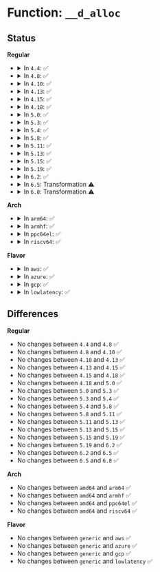 # Function: <code>__d_alloc</code>

## Status
<b>Regular</b>
<ul>
<li>
<details>
<summary>In <code>4.4</code>: ✅</summary>

```c
struct dentry *__d_alloc(struct super_block *sb, const struct qstr *name);
```

**Collision:** Unique Global

**Inline:** No

**Transformation:** False

**Instances:**

```
In fs/dcache.c (ffffffff81225770)
Location: fs/dcache.c:1546
Inline: False
Direct callers:
  - fs/dcache.c:d_alloc
  - fs/dcache.c:d_alloc_pseudo
  - fs/dcache.c:d_make_root
  - fs/dcache.c:__d_obtain_alias
  - fs/libfs.c:mount_pseudo
```
**Symbols:**

```
ffffffff81225770-ffffffff812258e2: __d_alloc (STB_GLOBAL)
```
</details>
</li>
<li>
<details>
<summary>In <code>4.8</code>: ✅</summary>

```c
struct dentry *__d_alloc(struct super_block *sb, const struct qstr *name);
```

**Collision:** Unique Global

**Inline:** No

**Transformation:** False

**Instances:**

```
In fs/dcache.c (ffffffff8124d860)
Location: fs/dcache.c:1557
Inline: False
Direct callers:
  - fs/dcache.c:__d_obtain_alias
  - fs/dcache.c:d_make_root
  - fs/dcache.c:d_alloc_pseudo
  - fs/dcache.c:d_alloc_cursor
  - fs/dcache.c:d_alloc
  - fs/libfs.c:mount_pseudo
```
**Symbols:**

```
ffffffff8124d860-ffffffff8124da2f: __d_alloc (STB_GLOBAL)
```
</details>
</li>
<li>
<details>
<summary>In <code>4.10</code>: ✅</summary>

```c
struct dentry *__d_alloc(struct super_block *sb, const struct qstr *name);
```

**Collision:** Unique Global

**Inline:** No

**Transformation:** False

**Instances:**

```
In fs/dcache.c (ffffffff81260940)
Location: fs/dcache.c:1566
Inline: False
Direct callers:
  - fs/dcache.c:__d_obtain_alias
  - fs/dcache.c:d_make_root
  - fs/dcache.c:d_alloc_pseudo
  - fs/dcache.c:d_alloc_cursor
  - fs/dcache.c:d_alloc
  - fs/libfs.c:mount_pseudo_xattr
```
**Symbols:**

```
ffffffff81260940-ffffffff81260b0f: __d_alloc (STB_GLOBAL)
```
</details>
</li>
<li>
<details>
<summary>In <code>4.13</code>: ✅</summary>

```c
struct dentry *__d_alloc(struct super_block *sb, const struct qstr *name);
```

**Collision:** Unique Global

**Inline:** No

**Transformation:** False

**Instances:**

```
In fs/dcache.c (ffffffff8126e110)
Location: fs/dcache.c:1597
Inline: False
Direct callers:
  - fs/dcache.c:d_make_root
  - fs/dcache.c:d_alloc_pseudo
  - fs/dcache.c:d_alloc_cursor
  - fs/dcache.c:d_alloc
  - fs/libfs.c:mount_pseudo_xattr
```
**Symbols:**

```
ffffffff8126e110-ffffffff8126e2dd: __d_alloc (STB_GLOBAL)
```
</details>
</li>
<li>
<details>
<summary>In <code>4.15</code>: ✅</summary>

```c
struct dentry *__d_alloc(struct super_block *sb, const struct qstr *name);
```

**Collision:** Unique Global

**Inline:** No

**Transformation:** False

**Instances:**

```
In fs/dcache.c (ffffffff81290a30)
Location: fs/dcache.c:1609
Inline: False
Direct callers:
  - fs/dcache.c:d_make_root
  - fs/dcache.c:d_alloc_pseudo
  - fs/dcache.c:d_alloc_cursor
  - fs/dcache.c:d_alloc
  - fs/libfs.c:mount_pseudo_xattr
```
**Symbols:**

```
ffffffff81290a30-ffffffff81290c00: __d_alloc (STB_GLOBAL)
```
</details>
</li>
<li>
<details>
<summary>In <code>4.18</code>: ✅</summary>

```c
struct dentry *__d_alloc(struct super_block *sb, const struct qstr *name);
```

**Collision:** Unique Global

**Inline:** No

**Transformation:** False

**Instances:**

```
In fs/dcache.c (ffffffff812b71b0)
Location: fs/dcache.c:1608
Inline: False
Direct callers:
  - fs/dcache.c:d_make_root
  - fs/dcache.c:d_alloc_pseudo
  - fs/dcache.c:d_alloc_cursor
  - fs/dcache.c:d_alloc
  - fs/libfs.c:mount_pseudo_xattr
```
**Symbols:**

```
ffffffff812b71b0-ffffffff812b73f2: __d_alloc (STB_GLOBAL)
```
</details>
</li>
<li>
<details>
<summary>In <code>5.0</code>: ✅</summary>

```c
struct dentry *__d_alloc(struct super_block *sb, const struct qstr *name);
```

**Collision:** Unique Global

**Inline:** No

**Transformation:** False

**Instances:**

```
In fs/dcache.c (ffffffff812cc390)
Location: fs/dcache.c:1617
Inline: False
Direct callers:
  - fs/dcache.c:d_make_root
  - fs/dcache.c:d_alloc_pseudo
  - fs/dcache.c:d_alloc_cursor
  - fs/dcache.c:d_alloc
  - fs/libfs.c:mount_pseudo_xattr
```
**Symbols:**

```
ffffffff812cc390-ffffffff812cc55d: __d_alloc (STB_GLOBAL)
```
</details>
</li>
<li>
<details>
<summary>In <code>5.3</code>: ✅</summary>

```c
struct dentry *__d_alloc(struct super_block *sb, const struct qstr *name);
```

**Collision:** Unique Global

**Inline:** No

**Transformation:** False

**Instances:**

```
In fs/dcache.c (ffffffff812e8f70)
Location: fs/dcache.c:1683
Inline: False
Direct callers:
  - fs/dcache.c:__d_obtain_alias
  - fs/dcache.c:d_make_root
  - fs/dcache.c:d_alloc_pseudo
  - fs/dcache.c:d_alloc_cursor
  - fs/dcache.c:d_alloc
```
**Symbols:**

```
ffffffff812e8f70-ffffffff812e9156: __d_alloc (STB_GLOBAL)
```
</details>
</li>
<li>
<details>
<summary>In <code>5.4</code>: ✅</summary>

```c
struct dentry *__d_alloc(struct super_block *sb, const struct qstr *name);
```

**Collision:** Unique Global

**Inline:** No

**Transformation:** False

**Instances:**

```
In fs/dcache.c (ffffffff812fab10)
Location: fs/dcache.c:1683
Inline: False
Direct callers:
  - fs/dcache.c:__d_obtain_alias
  - fs/dcache.c:d_make_root
  - fs/dcache.c:d_alloc_pseudo
  - fs/dcache.c:d_alloc_cursor
  - fs/dcache.c:d_alloc
```
**Symbols:**

```
ffffffff812fab10-ffffffff812facf6: __d_alloc (STB_GLOBAL)
```
</details>
</li>
<li>
<details>
<summary>In <code>5.8</code>: ✅</summary>

```c
struct dentry *__d_alloc(struct super_block *sb, const struct qstr *name);
```

**Collision:** Unique Static

**Inline:** No

**Transformation:** False

**Instances:**

```
In fs/dcache.c (ffffffff813308d0)
Location: fs/dcache.c:1704
Inline: False
Direct callers:
  - fs/dcache.c:__d_obtain_alias
  - fs/dcache.c:d_make_root
  - fs/dcache.c:d_alloc_pseudo
  - fs/dcache.c:d_alloc_cursor
  - fs/dcache.c:d_alloc
```
**Symbols:**

```
ffffffff813308d0-ffffffff81330ab6: __d_alloc (STB_LOCAL)
```
</details>
</li>
<li>
<details>
<summary>In <code>5.11</code>: ✅</summary>

```c
struct dentry *__d_alloc(struct super_block *sb, const struct qstr *name);
```

**Collision:** Unique Static

**Inline:** No

**Transformation:** False

**Instances:**

```
In fs/dcache.c (ffffffff8133c240)
Location: fs/dcache.c:1711
Inline: False
Direct callers:
  - fs/dcache.c:__d_obtain_alias
  - fs/dcache.c:d_make_root
  - fs/dcache.c:d_alloc_pseudo
  - fs/dcache.c:d_alloc_cursor
  - fs/dcache.c:d_alloc
```
**Symbols:**

```
ffffffff8133c240-ffffffff8133c426: __d_alloc (STB_LOCAL)
```
</details>
</li>
<li>
<details>
<summary>In <code>5.13</code>: ✅</summary>

```c
struct dentry *__d_alloc(struct super_block *sb, const struct qstr *name);
```

**Collision:** Unique Static

**Inline:** No

**Transformation:** False

**Instances:**

```
In fs/dcache.c (ffffffff813426d0)
Location: fs/dcache.c:1738
Inline: False
Direct callers:
  - fs/dcache.c:__d_obtain_alias
  - fs/dcache.c:d_make_root
  - fs/dcache.c:d_alloc_pseudo
  - fs/dcache.c:d_alloc_cursor
  - fs/dcache.c:d_alloc
```
**Symbols:**

```
ffffffff813426d0-ffffffff813428b6: __d_alloc (STB_LOCAL)
```
</details>
</li>
<li>
<details>
<summary>In <code>5.15</code>: ✅</summary>

```c
struct dentry *__d_alloc(struct super_block *sb, const struct qstr *name);
```

**Collision:** Unique Static

**Inline:** No

**Transformation:** False

**Instances:**

```
In fs/dcache.c (ffffffff8138fff0)
Location: fs/dcache.c:1739
Inline: False
Direct callers:
  - fs/dcache.c:__d_obtain_alias
  - fs/dcache.c:d_make_root
  - fs/dcache.c:d_alloc_pseudo
  - fs/dcache.c:d_alloc_cursor
  - fs/dcache.c:d_alloc
```
**Symbols:**

```
ffffffff8138fff0-ffffffff813901d6: __d_alloc (STB_LOCAL)
```
</details>
</li>
<li>
<details>
<summary>In <code>5.19</code>: ✅</summary>

```c
struct dentry *__d_alloc(struct super_block *sb, const struct qstr *name);
```

**Collision:** Unique Static

**Inline:** No

**Transformation:** False

**Instances:**

```
In fs/dcache.c (ffffffff81411be0)
Location: fs/dcache.c:1763
Inline: False
Direct callers:
  - fs/dcache.c:d_alloc_parallel
  - fs/dcache.c:__d_obtain_alias
  - fs/dcache.c:d_make_root
  - fs/dcache.c:d_alloc_name
  - fs/dcache.c:d_alloc_pseudo
  - fs/dcache.c:d_alloc_cursor
```
**Symbols:**

```
ffffffff81411be0-ffffffff81411dc0: __d_alloc (STB_LOCAL)
```
</details>
</li>
<li>
<details>
<summary>In <code>6.2</code>: ✅</summary>

```c
struct dentry *__d_alloc(struct super_block *sb, const struct qstr *name);
```

**Collision:** Unique Static

**Inline:** No

**Transformation:** False

**Instances:**

```
In fs/dcache.c (ffffffff8149c940)
Location: fs/dcache.c:1763
Inline: False
Direct callers:
  - fs/dcache.c:d_alloc_parallel
  - fs/dcache.c:__d_obtain_alias
  - fs/dcache.c:d_make_root
  - fs/dcache.c:d_alloc_name
  - fs/dcache.c:d_alloc_pseudo
  - fs/dcache.c:d_alloc_cursor
```
**Symbols:**

```
ffffffff8149c940-ffffffff8149cb20: __d_alloc (STB_LOCAL)
```
</details>
</li>
<li>
<details>
<summary>In <code>6.5</code>: Transformation ⚠️</summary>

```c
struct dentry *__d_alloc(struct super_block *sb, const struct qstr *name);
```

**Collision:** Unique Static

**Inline:** No

**Transformation:** True

**Instances:**

```
In fs/dcache.c (0)
Location: fs/dcache.c:1763
Inline: False
Direct callers:
  - fs/dcache.c:d_alloc_parallel
  - fs/dcache.c:__d_obtain_alias
  - fs/dcache.c:d_make_root
  - fs/dcache.c:d_alloc_name
  - fs/dcache.c:d_alloc_pseudo
  - fs/dcache.c:d_alloc_cursor
```
**Symbols:**

```
ffffffff814d1ce0-ffffffff814d1f38: __d_alloc (STB_LOCAL)
ffffffff820e822b-ffffffff820e8250: __d_alloc.cold (STB_LOCAL)
```
</details>
</li>
<li>
<details>
<summary>In <code>6.8</code>: Transformation ⚠️</summary>

```c
struct dentry *__d_alloc(struct super_block *sb, const struct qstr *name);
```

**Collision:** Unique Static

**Inline:** No

**Transformation:** True

**Instances:**

```
In fs/dcache.c (0)
Location: fs/dcache.c:1618
Inline: False
Direct callers:
  - fs/dcache.c:__d_obtain_alias
  - fs/dcache.c:d_make_root
  - fs/dcache.c:d_alloc_pseudo
  - fs/dcache.c:d_alloc_cursor
  - fs/dcache.c:d_alloc
```
**Symbols:**

```
ffffffff815046b0-ffffffff81504902: __d_alloc (STB_LOCAL)
ffffffff821c4f68-ffffffff821c4f8d: __d_alloc.cold (STB_LOCAL)
```
</details>
</li>
</ul>
<b>Arch</b>
<ul>
<li>
<details>
<summary>In <code>arm64</code>: ✅</summary>

```c
struct dentry *__d_alloc(struct super_block *sb, const struct qstr *name);
```

**Collision:** Unique Global

**Inline:** No

**Transformation:** False

**Instances:**

```
In fs/dcache.c (ffff8000103a9dd0)
Location: fs/dcache.c:1683
Inline: False
Direct callers:
  - fs/dcache.c:__d_obtain_alias
  - fs/dcache.c:d_make_root
  - fs/dcache.c:d_alloc_pseudo
  - fs/dcache.c:d_alloc_cursor
  - fs/dcache.c:d_alloc
```
**Symbols:**

```
ffff8000103a9dd0-ffff8000103a9f88: __d_alloc (STB_GLOBAL)
```
</details>
</li>
<li>
<details>
<summary>In <code>armhf</code>: ✅</summary>

```c
struct dentry *__d_alloc(struct super_block *sb, const struct qstr *name);
```

**Collision:** Unique Global

**Inline:** No

**Transformation:** False

**Instances:**

```
In fs/dcache.c (c058ae4c)
Location: fs/dcache.c:1683
Inline: False
Direct callers:
  - fs/dcache.c:__d_obtain_alias
  - fs/dcache.c:d_make_root
  - fs/dcache.c:d_alloc_pseudo
  - fs/dcache.c:d_alloc_cursor
  - fs/dcache.c:d_alloc
```
**Symbols:**

```
c058ae4c-c058b000: __d_alloc (STB_GLOBAL)
```
</details>
</li>
<li>
<details>
<summary>In <code>ppc64el</code>: ✅</summary>

```c
struct dentry *__d_alloc(struct super_block *sb, const struct qstr *name);
```

**Collision:** Unique Global

**Inline:** No

**Transformation:** False

**Instances:**

```
In fs/dcache.c (c0000000004a4b20)
Location: fs/dcache.c:1683
Inline: False
Direct callers:
  - fs/dcache.c:__d_obtain_alias
  - fs/dcache.c:d_make_root
  - fs/dcache.c:d_alloc_pseudo
  - fs/dcache.c:d_alloc_cursor
  - fs/dcache.c:d_alloc
```
**Symbols:**

```
c0000000004a4b20-c0000000004a4dac: __d_alloc (STB_GLOBAL)
```
</details>
</li>
<li>
<details>
<summary>In <code>riscv64</code>: ✅</summary>

```c
struct dentry *__d_alloc(struct super_block *sb, const struct qstr *name);
```

**Collision:** Unique Global

**Inline:** No

**Transformation:** False

**Instances:**

```
In fs/dcache.c (ffffffe00026fbec)
Location: fs/dcache.c:1683
Inline: False
Direct callers:
  - fs/dcache.c:__d_obtain_alias
  - fs/dcache.c:d_make_root
  - fs/dcache.c:d_alloc_pseudo
  - fs/dcache.c:d_alloc_cursor
  - fs/dcache.c:d_alloc
```
**Symbols:**

```
ffffffe00026fbec-ffffffe00026fd82: __d_alloc (STB_GLOBAL)
```
</details>
</li>
</ul>
<b>Flavor</b>
<ul>
<li>
<details>
<summary>In <code>aws</code>: ✅</summary>

```c
struct dentry *__d_alloc(struct super_block *sb, const struct qstr *name);
```

**Collision:** Unique Global

**Inline:** No

**Transformation:** False

**Instances:**

```
In fs/dcache.c (ffffffff812f30f0)
Location: fs/dcache.c:1683
Inline: False
Direct callers:
  - fs/dcache.c:__d_obtain_alias
  - fs/dcache.c:d_make_root
  - fs/dcache.c:d_alloc_pseudo
  - fs/dcache.c:d_alloc_cursor
  - fs/dcache.c:d_alloc
```
**Symbols:**

```
ffffffff812f30f0-ffffffff812f32d6: __d_alloc (STB_GLOBAL)
```
</details>
</li>
<li>
<details>
<summary>In <code>azure</code>: ✅</summary>

```c
struct dentry *__d_alloc(struct super_block *sb, const struct qstr *name);
```

**Collision:** Unique Global

**Inline:** No

**Transformation:** False

**Instances:**

```
In fs/dcache.c (ffffffff812e3d20)
Location: fs/dcache.c:1683
Inline: False
Direct callers:
  - fs/dcache.c:__d_obtain_alias
  - fs/dcache.c:d_make_root
  - fs/dcache.c:d_alloc_pseudo
  - fs/dcache.c:d_alloc_cursor
  - fs/dcache.c:d_alloc
```
**Symbols:**

```
ffffffff812e3d20-ffffffff812e3f06: __d_alloc (STB_GLOBAL)
```
</details>
</li>
<li>
<details>
<summary>In <code>gcp</code>: ✅</summary>

```c
struct dentry *__d_alloc(struct super_block *sb, const struct qstr *name);
```

**Collision:** Unique Global

**Inline:** No

**Transformation:** False

**Instances:**

```
In fs/dcache.c (ffffffff812f0f00)
Location: fs/dcache.c:1683
Inline: False
Direct callers:
  - fs/dcache.c:__d_obtain_alias
  - fs/dcache.c:d_make_root
  - fs/dcache.c:d_alloc_pseudo
  - fs/dcache.c:d_alloc_cursor
  - fs/dcache.c:d_alloc
```
**Symbols:**

```
ffffffff812f0f00-ffffffff812f10e6: __d_alloc (STB_GLOBAL)
```
</details>
</li>
<li>
<details>
<summary>In <code>lowlatency</code>: ✅</summary>

```c
struct dentry *__d_alloc(struct super_block *sb, const struct qstr *name);
```

**Collision:** Unique Global

**Inline:** No

**Transformation:** False

**Instances:**

```
In fs/dcache.c (ffffffff813020c0)
Location: fs/dcache.c:1683
Inline: False
Direct callers:
  - fs/dcache.c:__d_obtain_alias
  - fs/dcache.c:d_make_root
  - fs/dcache.c:d_alloc_pseudo
  - fs/dcache.c:d_alloc_cursor
  - fs/dcache.c:d_alloc
```
**Symbols:**

```
ffffffff813020c0-ffffffff813022a6: __d_alloc (STB_GLOBAL)
```
</details>
</li>
</ul>

## Differences
<b>Regular</b>
<ul>
<li>
No changes between <code>4.4</code> and <code>4.8</code> ✅
</li>
<li>
No changes between <code>4.8</code> and <code>4.10</code> ✅
</li>
<li>
No changes between <code>4.10</code> and <code>4.13</code> ✅
</li>
<li>
No changes between <code>4.13</code> and <code>4.15</code> ✅
</li>
<li>
No changes between <code>4.15</code> and <code>4.18</code> ✅
</li>
<li>
No changes between <code>4.18</code> and <code>5.0</code> ✅
</li>
<li>
No changes between <code>5.0</code> and <code>5.3</code> ✅
</li>
<li>
No changes between <code>5.3</code> and <code>5.4</code> ✅
</li>
<li>
No changes between <code>5.4</code> and <code>5.8</code> ✅
</li>
<li>
No changes between <code>5.8</code> and <code>5.11</code> ✅
</li>
<li>
No changes between <code>5.11</code> and <code>5.13</code> ✅
</li>
<li>
No changes between <code>5.13</code> and <code>5.15</code> ✅
</li>
<li>
No changes between <code>5.15</code> and <code>5.19</code> ✅
</li>
<li>
No changes between <code>5.19</code> and <code>6.2</code> ✅
</li>
<li>
No changes between <code>6.2</code> and <code>6.5</code> ✅
</li>
<li>
No changes between <code>6.5</code> and <code>6.8</code> ✅
</li>
</ul>
<b>Arch</b>
<ul>
<li>
No changes between <code>amd64</code> and <code>arm64</code> ✅
</li>
<li>
No changes between <code>amd64</code> and <code>armhf</code> ✅
</li>
<li>
No changes between <code>amd64</code> and <code>ppc64el</code> ✅
</li>
<li>
No changes between <code>amd64</code> and <code>riscv64</code> ✅
</li>
</ul>
<b>Flavor</b>
<ul>
<li>
No changes between <code>generic</code> and <code>aws</code> ✅
</li>
<li>
No changes between <code>generic</code> and <code>azure</code> ✅
</li>
<li>
No changes between <code>generic</code> and <code>gcp</code> ✅
</li>
<li>
No changes between <code>generic</code> and <code>lowlatency</code> ✅
</li>
</ul>
